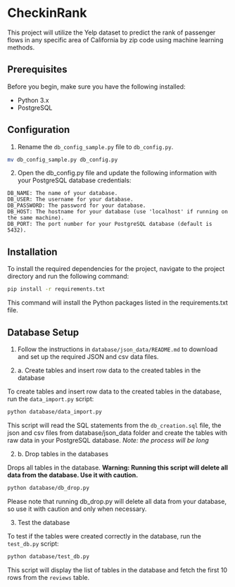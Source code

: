 # CheckinRank

This project will utilize the Yelp dataset to predict the rank of passenger flows in any specific area of California 
by zip code using machine learning methods.

## Prerequisites

Before you begin, make sure you have the following installed:

- Python 3.x
- PostgreSQL

## Configuration

1. Rename the `db_config_sample.py` file to `db_config.py`.

```bash
mv db_config_sample.py db_config.py
```

2. Open the db_config.py file and update the following information with your PostgreSQL database credentials:

```
DB_NAME: The name of your database.
DB_USER: The username for your database.
DB_PASSWORD: The password for your database.
DB_HOST: The hostname for your database (use 'localhost' if running on the same machine).
DB_PORT: The port number for your PostgreSQL database (default is 5432).
```

## Installation

To install the required dependencies for the project, navigate to the project directory and run the following command:

```bash
pip install -r requirements.txt
```

This command will install the Python packages listed in the requirements.txt file.

## Database Setup

1. Follow the instructions in `database/json_data/README.md` to download and 
set up the required JSON and csv data files.

2. a. Create tables and insert row data to the created tables in the database

To create tables and insert row data to the created tables in the database, run the `data_import.py` script:

```bash
python database/data_import.py
```

This script will read the SQL statements from the `db_creation.sql` file, the json and csv files 
from database/json_data folder
and create the tables with raw data in your PostgreSQL database.
*Note: the process will be long*

2. b. Drop tables in the databases

Drops all tables in the database. **Warning: Running this script will delete all data from the database. 
Use it with caution.**

```bash
python database/db_drop.py
```

Please note that running db_drop.py will delete all data from your database, so use it with caution 
and only when necessary.


3. Test the database

To test if the tables were created correctly in the database, run the `test_db.py` script:

```bash
python database/test_db.py
```

This script will display the list of tables in the database and fetch the first 10 rows from the `reviews` table.

